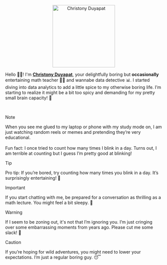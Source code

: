 <p align="center">
  <a href="https://duyapat-christony.github.io/about">
    <img src="https://duyapat-christony.github.io/assets/img/chris.webp" alt="Christony Duyapat" style="height: 200px; max-width: 100%;" alt="A picture of Christony Duyapat">
  </a>
  <br>
</p>


  Hello 👋😊! I'm **[Christony Duyapat](https://duyapat-christony.github.io)**, your delightfully boring but **occasionally** entertaining math teacher 👨‍🏫 and wannabe data detective 📊. I started diving into data analytics to add a little spice to my otherwise boring life. I’m starting to realize it might be a bit too spicy and demanding for my pretty small brain capacity! 🤯

<br>

> [!NOTE]
> When you see me glued to my laptop or phone with my study mode on, I am just watching random reels or memes and pretending they’re very educational.<br><br>
> Fun fact: I once tried to count how many times I blink in a day. Turns out, I am terrible at counting but I guess I’m pretty good at blinking!

> [!TIP]
> Pro tip: If you’re bored, try counting how many times you blink in a day. It’s surprisingly entertaining! 🤭

> [!IMPORTANT]
> If you start chatting with me, be prepared for a conversation as thrilling as a math lecture. You might feel a bit sleepy. 🥱

> [!WARNING]
> If I seem to be zoning out, it's not that I’m ignoring you. I’m just cringing over some embarrassing moments from years ago. Please cut me some slack! 🫣

> [!CAUTION]
> If you’re hoping for wild adventures, you might need to lower your expectations. I’m just a regular boring guy. 😴
